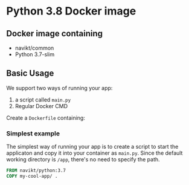 # Python 3.8 Docker image

## Docker image containing

- navikt/common
- Python 3.7-slim

## Basic Usage

We support two ways of running your app:

1. a script called `main.py`
2. Regular Docker CMD

Create a `Dockerfile` containing:

### Simplest example

The simplest way of running your app is to create a script to start the applicaton and copy it into your container as `main.py`.
Since the default working directory is `/app`, there's no need to specify the path.

```Dockerfile
FROM navikt/python:3.7
COPY my-cool-app/ .
```

